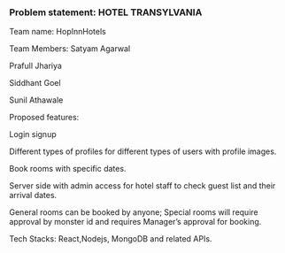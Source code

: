 <h3>Problem statement: HOTEL TRANSYLVANIA</h3>

Team name: HopInnHotels

Team Members:
Satyam Agarwal

Prafull Jhariya

Siddhant Goel

Sunil Athawale

Proposed features:

Login signup

Different types of profiles for different types of users with profile images.

Book rooms with specific dates.

Server side with admin access for hotel staff to check guest list and their arrival dates.

General rooms can be booked by anyone; Special rooms will require approval by monster id and requires Manager’s approval for booking.


Tech Stacks: React,Nodejs, MongoDB and related APIs.
